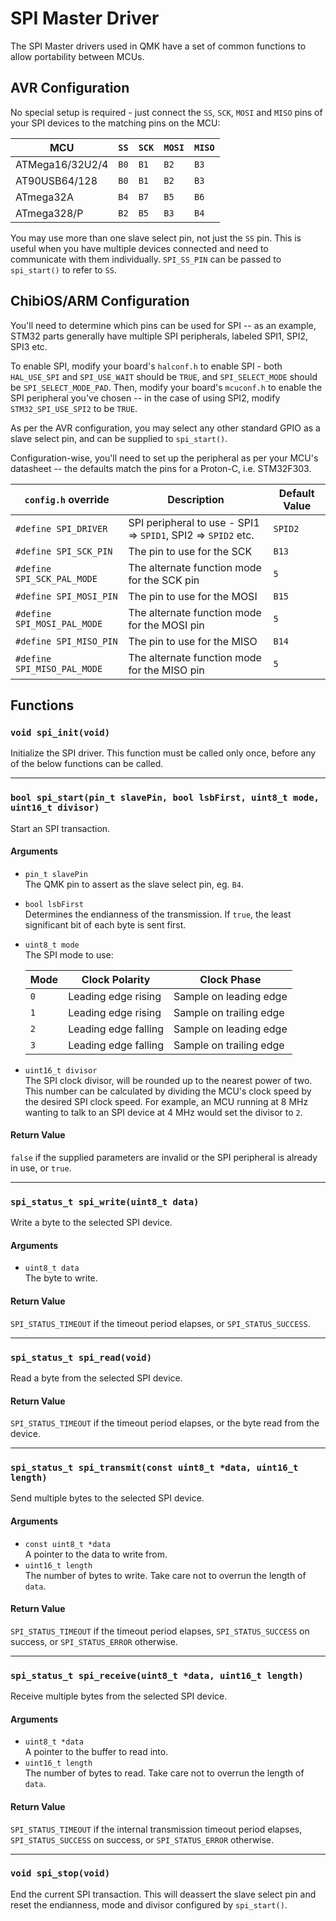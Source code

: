 # SPI Master Driver

The SPI Master drivers used in QMK have a set of common functions to allow portability between MCUs.

## AVR Configuration

No special setup is required - just connect the `SS`, `SCK`, `MOSI` and `MISO` pins of your SPI devices to the matching pins on the MCU:

|MCU            |`SS`|`SCK`|`MOSI`|`MISO`|
|---------------|----|-----|------|------|
|ATMega16/32U2/4|`B0`|`B1` |`B2`  |`B3`  |
|AT90USB64/128  |`B0`|`B1` |`B2`  |`B3`  |
|ATmega32A      |`B4`|`B7` |`B5`  |`B6`  |
|ATmega328/P    |`B2`|`B5` |`B3`  |`B4`  |

You may use more than one slave select pin, not just the `SS` pin. This is useful when you have multiple devices connected and need to communicate with them individually.
`SPI_SS_PIN` can be passed to `spi_start()` to refer to `SS`.

## ChibiOS/ARM Configuration

You'll need to determine which pins can be used for SPI -- as an example, STM32 parts generally have multiple SPI peripherals, labeled SPI1, SPI2, SPI3 etc.

To enable SPI, modify your board's `halconf.h` to enable SPI - both `HAL_USE_SPI` and `SPI_USE_WAIT` should be `TRUE`, and `SPI_SELECT_MODE` should be `SPI_SELECT_MODE_PAD`.
Then, modify your board's `mcuconf.h` to enable the SPI peripheral you've chosen -- in the case of using SPI2, modify `STM32_SPI_USE_SPI2` to be `TRUE`.

As per the AVR configuration, you may select any other standard GPIO as a slave select pin, and can be supplied to `spi_start()`.

Configuration-wise, you'll need to set up the peripheral as per your MCU's datasheet -- the defaults match the pins for a Proton-C, i.e. STM32F303.

`config.h` override         | Description                                                   | Default Value
----------------------------|---------------------------------------------------------------|--------------
`#define SPI_DRIVER`        | SPI peripheral to use - SPI1 => `SPID1`, SPI2 => `SPID2` etc. | `SPID2`
`#define SPI_SCK_PIN`       | The pin to use for the SCK                                    | `B13`
`#define SPI_SCK_PAL_MODE`  | The alternate function mode for the SCK pin                   | `5`
`#define SPI_MOSI_PIN`      | The pin to use for the MOSI                                   | `B15`
`#define SPI_MOSI_PAL_MODE` | The alternate function mode for the MOSI pin                  | `5`
`#define SPI_MISO_PIN`      | The pin to use for the MISO                                   | `B14`
`#define SPI_MISO_PAL_MODE` | The alternate function mode for the MISO pin                  | `5`

## Functions

### `void spi_init(void)`

Initialize the SPI driver. This function must be called only once, before any of the below functions can be called.

---

### `bool spi_start(pin_t slavePin, bool lsbFirst, uint8_t mode, uint16_t divisor)`

Start an SPI transaction.

#### Arguments

 - `pin_t slavePin`  
   The QMK pin to assert as the slave select pin, eg. `B4`.
 - `bool lsbFirst`  
   Determines the endianness of the transmission. If `true`, the least significant bit of each byte is sent first.
 - `uint8_t mode`  
   The SPI mode to use:

   |Mode|Clock Polarity      |Clock Phase            |
   |----|--------------------|-----------------------|
   |`0` |Leading edge rising |Sample on leading edge |
   |`1` |Leading edge rising |Sample on trailing edge|
   |`2` |Leading edge falling|Sample on leading edge |
   |`3` |Leading edge falling|Sample on trailing edge|

 - `uint16_t divisor`  
   The SPI clock divisor, will be rounded up to the nearest power of two. This number can be calculated by dividing the MCU's clock speed by the desired SPI clock speed. For example, an MCU running at 8 MHz wanting to talk to an SPI device at 4 MHz would set the divisor to `2`.

#### Return Value

`false` if the supplied parameters are invalid or the SPI peripheral is already in use, or `true`.

---

### `spi_status_t spi_write(uint8_t data)`

Write a byte to the selected SPI device.

#### Arguments

 - `uint8_t data`  
   The byte to write.

#### Return Value

`SPI_STATUS_TIMEOUT` if the timeout period elapses, or `SPI_STATUS_SUCCESS`.

---

### `spi_status_t spi_read(void)`

Read a byte from the selected SPI device.

#### Return Value

`SPI_STATUS_TIMEOUT` if the timeout period elapses, or the byte read from the device.

---

### `spi_status_t spi_transmit(const uint8_t *data, uint16_t length)`

Send multiple bytes to the selected SPI device.

#### Arguments

 - `const uint8_t *data`  
   A pointer to the data to write from.
 - `uint16_t length`  
   The number of bytes to write. Take care not to overrun the length of `data`.

#### Return Value

`SPI_STATUS_TIMEOUT` if the timeout period elapses, `SPI_STATUS_SUCCESS` on success, or `SPI_STATUS_ERROR` otherwise.

---

### `spi_status_t spi_receive(uint8_t *data, uint16_t length)`

Receive multiple bytes from the selected SPI device.

#### Arguments

 - `uint8_t *data`  
   A pointer to the buffer to read into.
 - `uint16_t length`  
   The number of bytes to read. Take care not to overrun the length of `data`.

#### Return Value

`SPI_STATUS_TIMEOUT` if the internal transmission timeout period elapses, `SPI_STATUS_SUCCESS` on success, or `SPI_STATUS_ERROR` otherwise.

---

### `void spi_stop(void)`

End the current SPI transaction. This will deassert the slave select pin and reset the endianness, mode and divisor configured by `spi_start()`.
